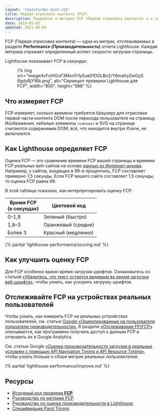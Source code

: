 ```yaml
---
layout: 'layouts/doc-post.njk'
title: Первая отрисовка контента (FCP)
description: Подробнее о метрике FCP (Первая отрисовка контента) и о способах ее измерения и оптимизации
date: 2019-05-02
updated: 2021-06-04
---
```


FCP (Первая отрисовка контента) — одна из метрик, отслеживаемых в разделе **Performance (Производительность)** отчета Lighthouse. Каждая метрика отражает определенный аспект скорости загрузки страницы.

Lighthouse показывает FCP в секундах:

<figure>{% Img src="image/tcFciHGuF3MxnTr1y5ue01OGLBn2/Y8maVyZwGyS6gdyRjYWb.png", alt="Скриншот проверки Lighthouse для FCP", width="800", height="588" %}</figure>

## Что измеряет FCP

FCP измеряет, сколько времени требуется браузеру для отрисовки первой части контента DOM после перехода пользователя на страницу. Изображения, небелые элементы `<canvas>` и SVG на странице считаются содержимым DOM; всё, что находится внутри iframe, *не включается*.

## Как Lighthouse определяет FCP

Оценка FCP — это сравнение времени FCP вашей страницы и времени FCP реальных веб-сайтов на основе [данных из Интернет-архива](https://httparchive.org/reports/loading-speed#fcp). Например, у сайтов, входящих в 99-й процентиль, FCP составляет примерно 1,5 секунды. Если FCP вашего сайта составляет 1,5 секунды, то оценка FCP равна 99.

В этой таблице показано, как интерпретировать оценку FCP:

<div class="table-wrapper scrollbar">
  <table>
    <thead>
      <tr>
        <th>Время FCP<br> (в секундах)</th>
        <th>Цветовой код</th>
      </tr>
    </thead>
    <tbody>
      <tr>
        <td>0–1,8</td>
        <td>Зеленый (быстро)</td>
      </tr>
      <tr>
        <td>1,8–3</td>
        <td>Оранжевый (средне)</td>
      </tr>
      <tr>
        <td>Более 3</td>
        <td>Красный (медленно)</td>
      </tr>
    </tbody>
  </table>
</div>

{% partial 'lighthouse-performance/scoring.md' %}

## Как улучшить оценку FCP

Для FCP особенно важно время загрузки шрифтов. Ознакомьтесь со статьей [«Убедитесь, что текст остается видимым во время загрузки веб-шрифта»](https://web.dev/font-display), чтобы узнать, как ускорить загрузку шрифтов.

## Отслеживайте FCP на устройствах реальных пользователей

Чтобы узнать, как измерять FCP на реальных устройствах пользователей, см. статью [Google «Ориентированные на пользователя показатели производительности».](https://developers.google.com/web/fundamentals/performance/user-centric-performance-metrics) В разделе [«Отслеживание FP/FCP»](https://developers.google.com/web/fundamentals/performance/user-centric-performance-metrics#tracking_fpfcp) описывается, как программно получить доступ к данным FCP и отправить их в Google Analytics.

См. статью Google [«Оценка производительности загрузки в реальных условиях с помощью API Navigation Timing и API Resource Timing»](https://developers.google.com/web/fundamentals/performance/navigation-and-resource-timing/), чтобы узнать больше о сборе метрик реальных пользователей.

{% partial 'lighthouse-performance/improve.md' %}

## Ресурсы

- [Исходный код проверки **FCP**](https://github.com/GoogleChrome/lighthouse/blob/master/lighthouse-core/audits/metrics/first-contentful-paint.js).
- [Руководство по метрике FCP](https://web.dev/fcp/).
- [Руководство по оценке производительности в Lighthouse](https://web.dev/performance-scoring//).
- [Спецификация Paint Timing](https://w3c.github.io/paint-timing).
